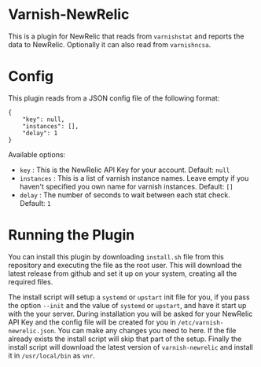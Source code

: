 # Varnish-NewRelic

This is a plugin for NewRelic that reads from `varnishstat` and reports the data to NewRelic. Optionally it can also read from `varnishncsa`.

# Config

This plugin reads from a JSON config file of the following format:

```
{
    "key": null,
    "instances": [],
    "delay": 1
}
```

Available options:

* `key` : This is the NewRelic API Key for your account. Default: `null`
* `instances` : This is a list of varnish instance names. Leave empty if you haven't specified you own name for varnish instances. Default: `[]`
* `delay` : The number of seconds to wait between each stat check. Default: `1`

# Running the Plugin

You can install this plugin by downloading `install.sh` file from this repository and executing the file as the root user. This will download the latest release from github and set it up on your system, creating all the required files.

The install script will setup a `systemd` or `upstart` init file for you, if you pass the option `--init` and the value of `systemd` or `upstart`, and have it start up with the your server. During installation you will be asked for your NewRelic API Key and the config file will be created for you in `/etc/varnish-newrelic.json`. You can make any changes you need to here. If the file already exists the install script will skip that part of the setup. Finally the install script will download the latest version of `varnish-newrelic` and install it in `/usr/local/bin` as `vnr`.
